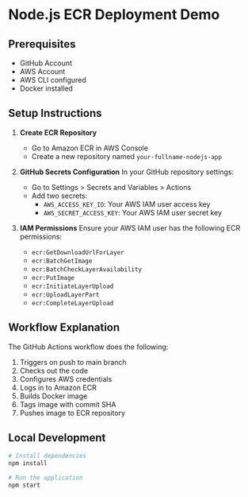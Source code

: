# Node.js ECR Deployment Demo

## Prerequisites

- GitHub Account
- AWS Account
- AWS CLI configured
- Docker installed

## Setup Instructions

1. **Create ECR Repository**

   - Go to Amazon ECR in AWS Console
   - Create a new repository named `your-fullname-nodejs-app`

2. **GitHub Secrets Configuration**
   In your GitHub repository settings:

   - Go to Settings > Secrets and Variables > Actions
   - Add two secrets:
     - `AWS_ACCESS_KEY_ID`: Your AWS IAM user access key
     - `AWS_SECRET_ACCESS_KEY`: Your AWS IAM user secret key

3. **IAM Permissions**
   Ensure your AWS IAM user has the following ECR permissions:
   - `ecr:GetDownloadUrlForLayer`
   - `ecr:BatchGetImage`
   - `ecr:BatchCheckLayerAvailability`
   - `ecr:PutImage`
   - `ecr:InitiateLayerUpload`
   - `ecr:UploadLayerPart`
   - `ecr:CompleteLayerUpload`

## Workflow Explanation

The GitHub Actions workflow does the following:

1. Triggers on push to main branch
2. Checks out the code
3. Configures AWS credentials
4. Logs in to Amazon ECR
5. Builds Docker image
6. Tags image with commit SHA
7. Pushes image to ECR repository

## Local Development

```bash
# Install dependencies
npm install

# Run the application
npm start
```
